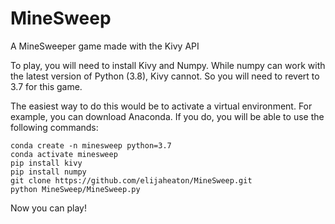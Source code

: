 # MineSweep
A MineSweeper game made with the Kivy API

To play, you will need to install Kivy and Numpy. While numpy can work with the latest version of Python (3.8), Kivy cannot. So you will need to revert to 3.7 for this game.

The easiest way to do this would be to activate a virtual environment. For example, you can download Anaconda. If you do, you will be able to use the following commands:

```
conda create -n minesweep python=3.7
conda activate minesweep
pip install kivy
pip install numpy
git clone https://github.com/elijaheaton/MineSweep.git
python MineSweep/MineSweep.py
```

Now you can play!
